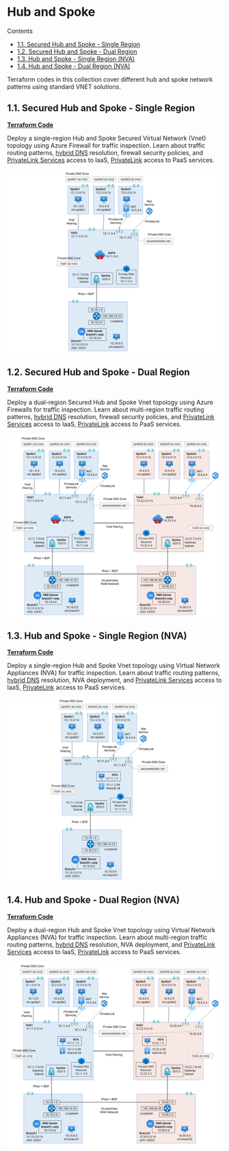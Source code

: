 
# Hub and Spoke <!-- omit from toc -->

Contents
<!-- TOC -->
- [1.1. Secured Hub and Spoke - Single Region](#11-secured-hub-and-spoke---single-region)
- [1.2. Secured Hub and Spoke - Dual Region](#12-secured-hub-and-spoke---dual-region)
- [1.3. Hub and Spoke - Single Region (NVA)](#13-hub-and-spoke---single-region-nva)
- [1.4. Hub and Spoke - Dual Region (NVA)](#14-hub-and-spoke---dual-region-nva)
<!-- /TOC -->

Terraform codes in this collection cover different hub and spoke network patterns using standard VNET solutions.

## 1.1. Secured Hub and Spoke - Single Region

[**Terraform Code**](./1-hub-spoke-azfw-single-region/)

Deploy a single-region Hub and Spoke Secured Virtual Network (Vnet) topology using Azure Firewall for traffic inspection. Learn about traffic routing patterns, [hybrid DNS](https://learn.microsoft.com/en-us/azure/dns/private-resolver-hybrid-dns) resolution, firewall security policies, and [PrivateLink Services](https://learn.microsoft.com/en-us/azure/private-link/private-link-service-overview) access to IaaS, [PrivateLink](https://learn.microsoft.com/en-us/azure/private-link/private-link-overview) access to PaaS services.

![Secured Hub and Spoke (Single Region)](../images/scenarios/1-1-hub-spoke-azfw-single-region.png)

## 1.2. Secured Hub and Spoke - Dual Region

[**Terraform Code**](./2-hub-spoke-azfw-dual-region/)

Deploy a dual-region Secured Hub and Spoke Vnet topology using Azure Firewalls for traffic inspection. Learn about multi-region traffic routing patterns, [hybrid DNS](https://learn.microsoft.com/en-us/azure/dns/private-resolver-hybrid-dns) resolution, firewall security policies, and [PrivateLink Services](https://learn.microsoft.com/en-us/azure/private-link/private-link-service-overview) access to IaaS, [PrivateLink](https://learn.microsoft.com/en-us/azure/private-link/private-link-overview) access to PaaS services.

![Secured Hub and Spoke (Dual Region)](../images/scenarios/1-2-hub-spoke-azfw-dual-region.png)

## 1.3. Hub and Spoke - Single Region (NVA)

[**Terraform Code**](./3-hub-spoke-nva-single-region/)

Deploy a single-region Hub and Spoke Vnet topology using Virtual Network Appliances (NVA) for traffic inspection. Learn about traffic routing patterns, [hybrid DNS](https://learn.microsoft.com/en-us/azure/dns/private-resolver-hybrid-dns) resolution, NVA deployment, and [PrivateLink Services](https://learn.microsoft.com/en-us/azure/private-link/private-link-service-overview) access to IaaS, [PrivateLink](https://learn.microsoft.com/en-us/azure/private-link/private-link-overview) access to PaaS services.

![Hub and Spoke using NVA (Single Region)](../images/scenarios/1-3-hub-spoke-nva-single-region.png)

## 1.4. Hub and Spoke - Dual Region (NVA)

[**Terraform Code**](./4-hub-spoke-nva-dual-region/)

Deploy a dual-region Hub and Spoke Vnet topology using Virtual Network Appliances (NVA) for traffic inspection. Learn about multi-region traffic routing patterns, [hybrid DNS](https://learn.microsoft.com/en-us/azure/dns/private-resolver-hybrid-dns) resolution, NVA deployment, and [PrivateLink Services](https://learn.microsoft.com/en-us/azure/private-link/private-link-service-overview) access to IaaS, [PrivateLink](https://learn.microsoft.com/en-us/azure/private-link/private-link-overview) access to PaaS services.

![Hub and Spoke using NVA (Dual Region)](../images/scenarios/1-4-hub-spoke-nva-dual-region.png)
